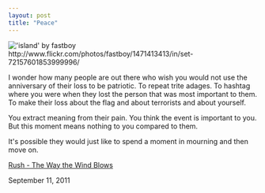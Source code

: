 ```yaml
---
layout: post
title: "Peace"
---
```


<img src="http://farm2.static.flickr.com/1169/1471413413_f0b8f52760.jpg" title="'island' by fastboy http://www.flickr.com/photos/fastboy/1471413413/in/set-72157601853999996/">

I wonder how many people are out there who wish you would not use the anniversary of their loss to be patriotic. To repeat trite adages. To hashtag where you were when they lost the person that was most important to them. To make their loss about the flag and about terrorists and about yourself. 

You extract meaning from their pain. You think the event is important to you. But this moment means nothing to you compared to them.

It's possible they would just like to spend a moment in mourning and then move on.

<span class="audioplayer"><span id="audioplayer_1"><a href="http://2010.danielsjourney.com/files/07%20The%20Way%20The%20Wind%20Blows.mp3">Rush - The Way the Wind Blows</a></span></span>

<p class="date">September 11, 2011</p>



<script type="text/javascript">  
  $(function(){
    AudioPlayer.embed("audioplayer_1", {soundFile: "http://2010.danielsjourney.com/files/07%20The%20Way%20The%20Wind%20Blows.mp3",  
        titles: "The Way the Wind Blows",  
        artists: "Rush"});
  });
</script>
